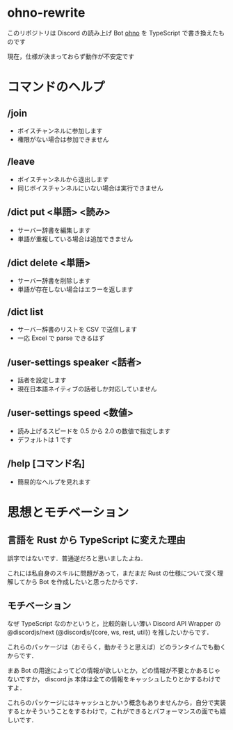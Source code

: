 # ohno-rewrite
このリポジトリは Discord の読み上げ Bot [ohno](https://github.com/arpabot/ohno) を TypeScript で書き換えたものです

現在，仕様が決まっておらず動作が不安定です

# コマンドのヘルプ

## /join
- ボイスチャンネルに参加します
- 権限がない場合は参加できません

## /leave
- ボイスチャンネルから退出します
- 同じボイスチャンネルにいない場合は実行できません

## /dict put <単語> <読み>
- サーバー辞書を編集します
- 単語が重複している場合は追加できません

## /dict delete <単語>
- サーバー辞書を削除します
- 単語が存在しない場合はエラーを返します

## /dict list
- サーバー辞書のリストを CSV で送信します
- 一応 Excel で parse できるはず

## /user-settings speaker <話者>
- 話者を設定します
- 現在日本語ネイティブの話者しか対応していません

## /user-settings speed <数値>
- 読み上げるスピードを 0.5 から 2.0 の数値で指定します
- デフォルトは 1 です

## /help [コマンド名]
- 簡易的なヘルプを見れます

# 思想とモチベーション

## 言語を Rust から TypeScript に変えた理由
誤字ではないです．普通逆だろと思いましたよね．

これには私自身のスキルに問題があって，まだまだ Rust の仕様について深く理解してから Bot を作成したいと思ったからです．

## モチベーション
なぜ TypeScript なのかというと，比較的新しい薄い Discord API Wrapper の @discordjs/next (@discordjs/{core, ws, rest, util}) を推したいからです．

これらのパッケージは（おそらく，動かそうと思えば）どのランタイムでも動くからです．

まあ Bot の用途によってどの情報が欲しいとか，どの情報が不要とかあるじゃないですか， discord.js 本体は全ての情報をキャッシュしたりとかするわけですよ．

これらのパッケージにはキャッシュとかいう概念もありませんから，自分で実装するとかそういうことをするわけで，これができるとパフォーマンスの面でも嬉しいです．
